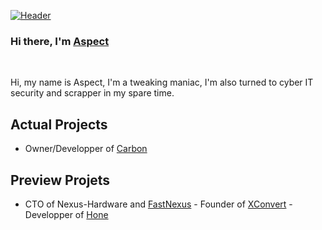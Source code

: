 [![Header](https://i.imgur.com/Hb5MoNi.png "Header")](https://twitter.com/Dra3fcs)


### Hi there, I'm [Aspect](https://pixelrex.art/as.png "Header")

<br/>

Hi, my name is Aspect, I'm a tweaking maniac, I'm also turned to cyber IT security and scrapper in my spare time.

## Actual Projects

- Owner/Developper of [Carbon](https://carbon-aio.com)

## Preview Projets
- CTO of Nexus-Hardware and [FastNexus](https://github.com/NotAspects/FastNexusOnline) - Founder of [XConvert](https://Xconvert.fr) - Developper of [Hone](https://github.com/auraside/HoneCtrl)
